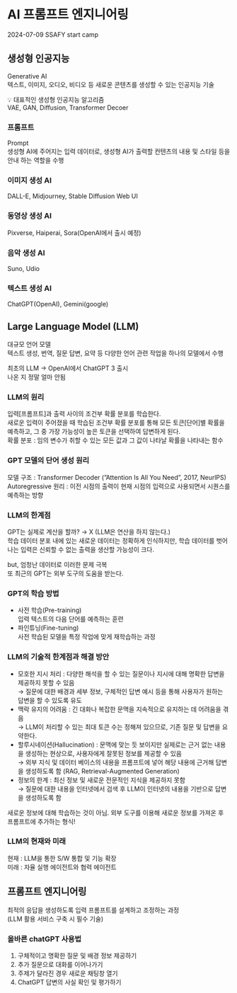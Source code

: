 # AI 프롬프트 엔지니어링

2024-07-09 SSAFY start camp

## 생성형 인공지능
Generative AI<br>
텍스트, 이미지, 오디오, 비디오 등 새로운 콘텐츠를 생성할 수 있는 인공지능 기술

<aside>
💡 대표적인 생성형 인공지능 알고리즘<br>
VAE, GAN, Diffusion, Transformer Decoer
</aside>

### 프롬프트

Prompt <br>
생성형 AI에 주어지는 입력 데이터로, 생성형 AI가 출력할 컨텐츠의 내용 및 스타일 등을 안내 하는 역할을 수행

### 이미지 생성 AI
DALL-E, Midjourney, Stable Diffusion Web UI

### 동영상 생성 AI
Pixverse, Haiperai, Sora(OpenAI에서 출시 예정)

### 음악 생성 AI
Suno, Udio

### 텍스트 생성 AI
ChatGPT(OpenAI), Gemini(google)

## Large Language Model (LLM)
대규모 언어 모델<br>
텍스트 생성, 번역, 질문 답변, 요약 등 다양한 언어 관련 작업을 하나의 모델에서 수행<br>

최초의 LLM → OpenAI에서 ChatGPT 3 출시<br>
나온 지 정말 얼마 안됨

### LLM의 원리
입력[프롬프트]과 출력 사이의 조건부 확률 분포를 학습한다. <br>
새로운 입력이 주어졌을 때 학습된 조건부 확률 분포를 통해 모든 토큰[단어]별 확률을 예측하고, 그 중 가장 가능성이 높은 토큰을 선택하여 답변하게 된다.<br>
확률 분포 : 임의 변수가 취할 수 있는 모든 값과 그 값이 나타날 확률을 나타내는 함수

### GPT 모델의 단어 생성 원리
모델 구조 : Transformer Decoder (”Attention Is All You Need”, 2017, NeurlPS)<br>
Autoregressive 원리 : 이전 시점의 출력이 현재 시점의 입력으로 사용되면서 시퀀스를 예측하는 방향

### LLM의 한계점
GPT는 실제로 계산을 할까? → X (LLM은 연산을 하지 않는다.)<br>
학습 데이터 분포 내에 있는 새로운 데이터는 정확하게 인식하지만, 학습 데이터를 벗어나는 입력은 신뢰할 수 없는 출력을 생산할 가능성이 크다.<br>

but, 엄청난 데이터로 이러한 문제 극복<br>
또 최근의 GPT는 외부 도구의 도움을 받는다.

### GPT의 학습 방법
- 사전 학습(Pre-training)<br>
입력 텍스트의 다음 단어를 예측하는 훈련
- 파인튜닝(Fine-tuning)<br>
사전 학습된 모델을 특정 작업에 맞게 재학습하는 과정

### LLM의 기술적 한계점과 해결 방안
- 모호한 지시 처리 : 다양한 해석을 할 수 있는 질문이나 지시에 대해 명확한 답변을 제공하지 못할 수 있음<br>
→ 질문에 대한 배경과 세부 정보, 구체적인 답변 예시 등을 통해 사용자가 원하는 답변을 할 수 있도록 유도
- 맥락 유지의 어려움 : 긴 대화나 복잡한 문맥을 지속적으로 유지하는 데 어려움을 겪음<br>
→ LLM이 처리할 수 있는 최대 토큰 수는 정해져 있으므로, 기존 질문 및 답변을 요약한다.
- 할루시네이션(Hallucination) : 문맥에 맞는 듯 보이지만 실제로는 근거 없는 내용을 생성하는 현상으로, 사용자에게 잘못된 정보를 제공할 수 있음<br>
→ 외부 지식 및 데이터 베이스의 내용을 프롬프트에 넣어 해당 내용에 근거해 답변을 생성하도록 함 (RAG, Retrieval-Augmented Generation)
- 정보의 한계 : 최신 정보 및 새로운 전문적인 지식을 제공하지 못함<br>
→ 질문에 대한 내용을 인터넷에서 검색 후 LLM이 인터넷의 내용을 기반으로 답변을 생성하도록 함

<aside>
새로운 정보에 대해 학습하는 것이 아님. 외부 도구를 이용해 새로운 정보를 가져온 후 프롬프트에 추가하는 형식!
</aside>

### LLM의 현재와 미래
현재 : LLM을 통한 S/W 통합 및 기능 확장 <br>
미래 : 자율 실행 에이전트와 협력 에이전트

## 프롬프트 엔지니어링
<aside>
최적의 응답을 생성하도록 입력 프롬프트를 설계하고 조정하는 과정<br>
(LLM 활용 서비스 구축 시 필수 기술)
</aside>

### 올바른 chatGPT 사용법
1. 구체적이고 명확한 질문 및 배경 정보 제공하기
2. 추가 질문으로 대화를 이어나가기
3. 주제가 달라진 경우 새로운 채팅창 열기
4. ChatGPT 답변의 사실 확인 및 평가하기